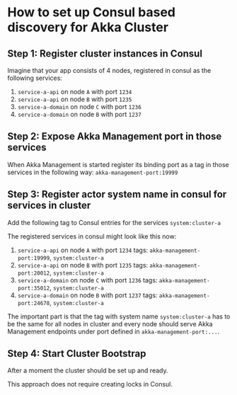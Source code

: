 How to set up Consul based discovery for Akka Cluster
=====================================================

Step 1: Register cluster instances in Consul
--------------------------------------------
Imagine that your app consists of 4 nodes, registered in consul as the following services:
1. `service-a-api` on node `A` with port `1234`
1. `service-a-api` on node `B` with port `1235`
1. `service-a-domain` on node `C` with port `1236`
1. `service-a-domain` on node `B` with port `1237`

Step 2: Expose Akka Management port in those services
-----------------------------------------------------
When Akka Management is started register its binding port as a tag in those services in the following way:
`akka-management-port:19999`


Step 3: Register actor system name in consul for services in cluster
--------------------------------------------------------------------
Add the following tag to Consul entries for the services
`system:cluster-a`

The registered services in consul might look like this now:
1. `service-a-api` on node `A` with port `1234` tags: `akka-management-port:19999`, `system:cluster-a`
1. `service-a-api` on node `B` with port `1235` tags: `akka-management-port:20012`, `system:cluster-a`
1. `service-a-domain` on node `C` with port `1236` tags: `akka-management-port:35012`, `system:cluster-a`
1. `service-a-domain` on node `B` with port `1237` tags: `akka-management-port:24678`, `system:cluster-a`

The important part is that the tag with system name `system:cluster-a` has to be the same for all nodes in cluster and every node should serve Akka Management endpoints under port defined in `akka-management-port:...`. 


Step 4: Start Cluster Bootstrap
-------------------------------
After a moment the cluster should be set up and ready.

This approach does not require creating locks in Consul.
